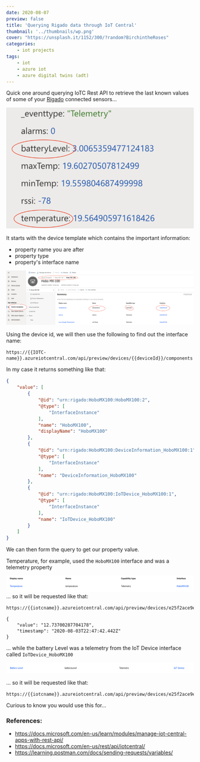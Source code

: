 ```yaml
---
date: 2020-08-07
preview: false
title: 'Querying Rigado data through IoT Central'
thumbnail: '../thumbnails/wp.png'
cover: "https://unsplash.it/1152/300/?random?BirchintheRoses"
categories: 
    - iot projects
tags: 
    - iot
    - azure iot
    - azure digital twins (adt)
---
```


Quick one around querying IoTC Rest API to retrieve the last known values of some of your [Rigado](https://www.rigado.com/) connected sensors...

![Device's telemetry data ](./images/2020-08-08-rigado-iotc/device-raw-data.png)

It starts with the device template which contains the important information:
- property name you are after
- property type
- property's interface name

![Temperature telemetry property from the device template](./images/2020-08-08-rigado-iotc/device-template.png)

Using the device id, we will then use the following to find out the interface name:

```
https://{{IOTC-name}}.azureiotcentral.com/api/preview/devices/{{deviceId}}/components
```

In my case it returns something like that:

```json
{
    "value": [
        {
            "@id": "urn:rigado:HoboMX100:HoboMX100:2",
            "@type": [
                "InterfaceInstance"
            ],
            "name": "HoboMX100",
            "displayName": "HoboMX100"
        },
        {
            "@id": "urn:rigado:HoboMX100:DeviceInformation_HoboMX100:1",
            "@type": [
                "InterfaceInstance"
            ],
            "name": "DeviceInformation_HoboMX100"
        },
        {
            "@id": "urn:rigado:HoboMX100:IoTDevice_HoboMX100:1",
            "@type": [
                "InterfaceInstance"
            ],
            "name": "IoTDevice_HoboMX100"
        }
    ]
}
```

We can then form the query to get our property value.

Temperature, for example, used the ```HoboMX100``` interface and was a telemetry property 

![Temperature telemetry property from the device template](./images/2020-08-08-rigado-iotc/temperature.png)
... so it will be requested like that:

```
https://{{iotcname}}.azureiotcentral.com/api/preview/devices/e25f2ace9e55/components/HoboMX100/telemetry/temperature
```

```
{
    "value": "12.73700287704178",
    "timestamp": "2020-08-03T22:47:42.442Z"
}
```

... while the battery Level was a telemetry from the IoT Device interface called ```IoTDevice_HoboMX100``` 

![Battery Level telemetry property from the device template](./images/2020-08-08-rigado-iotc/battery-level.png)

... so it will be requested like that:

```
https://{{iotcname}}.azureiotcentral.com/api/preview/devices/e25f2ace9e55/components/IoTDevice_HoboMX100/telemetry/batteryLevel
```

Curious to know you would use this for...


### References:
- https://docs.microsoft.com/en-us/learn/modules/manage-iot-central-apps-with-rest-api/
- https://docs.microsoft.com/en-us/rest/api/iotcentral/
- https://learning.postman.com/docs/sending-requests/variables/